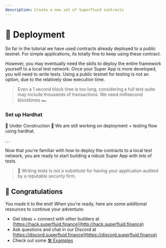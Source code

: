 ```yaml
---
description: Create a new set of Superfluid contracts
---
```


# 🤖 Deployment

So far in the tutorial we have used contracts already deployed to a public testnet. For simple applications, its totally fine to keep using these contract.

However, you may eventually need the skills to deploy the entire framework yourself to a local test network. Once your Super App is more developed, you will need to write tests. Using a public testnet for testing is not an option, due to the relatively slow execution time.

> Even a 1 second block time is too long, considering a full test-suite may include thousands of transactions. We need millisecond blocktimes 🏎

### Set up Hardhat

🚧 Under Construction 🚧 We are still working on deployment + testing flow using hardhat.

...

Now that you're familiar with how to deploy the contracts to a local test network, you are ready to start building a robust Super App with lots of tests.

> 🛑 Writing tests is not a substitute for having your application audited by a reputable security firm.

## 🎉 Congratulations

You made it to the end! When you're ready, here are some additional resources to continue your adventure:

* Get ideas + connect with other builders at [https://hack.superfluid.finance](http://hack.superfluid.finance) 
* Ask questions and chat in our Discord at [https://discord.superfluid.finance](https://discord.superfluid.finance)
* Check out some [🛠️ Examples](../resources/examples/)
